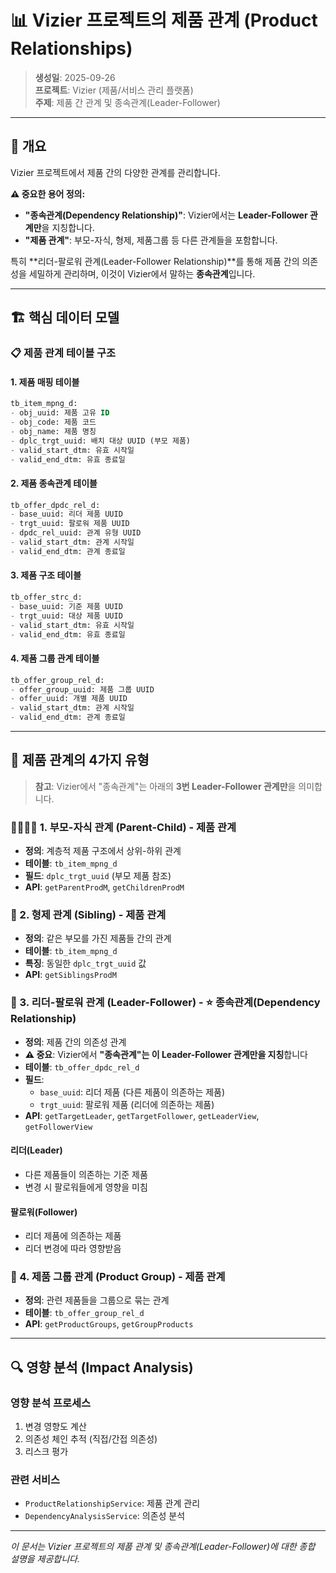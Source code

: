 # 📊 Vizier 프로젝트의 제품 관계 (Product Relationships)

> **생성일**: 2025-09-26  
> **프로젝트**: Vizier (제품/서비스 관리 플랫폼)  
> **주제**: 제품 간 관계 및 종속관계(Leader-Follower)

---

## 🎯 개요

Vizier 프로젝트에서 제품 간의 다양한 관계를 관리합니다.

**⚠️ 중요한 용어 정의:**
- **"종속관계(Dependency Relationship)"**: Vizier에서는 **Leader-Follower 관계만**을 지칭합니다.
- **"제품 관계"**: 부모-자식, 형제, 제품그룹 등 다른 관계들을 포함합니다.

특히 **리더-팔로워 관계(Leader-Follower Relationship)**를 통해 제품 간의 의존성을 세밀하게 관리하며, 이것이 Vizier에서 말하는 **종속관계**입니다.

---

## 🏗️ 핵심 데이터 모델

### 📋 제품 관계 테이블 구조

#### **1. 제품 매핑 테이블**
```sql
tb_item_mpng_d:
- obj_uuid: 제품 고유 ID
- obj_code: 제품 코드  
- obj_name: 제품 명칭
- dplc_trgt_uuid: 배치 대상 UUID (부모 제품)
- valid_start_dtm: 유효 시작일
- valid_end_dtm: 유효 종료일
```

#### **2. 제품 종속관계 테이블**
```sql
tb_offer_dpdc_rel_d:
- base_uuid: 리더 제품 UUID
- trgt_uuid: 팔로워 제품 UUID  
- dpdc_rel_uuid: 관계 유형 UUID
- valid_start_dtm: 관계 시작일
- valid_end_dtm: 관계 종료일
```

#### **3. 제품 구조 테이블**
```sql
tb_offer_strc_d:
- base_uuid: 기준 제품 UUID
- trgt_uuid: 대상 제품 UUID
- valid_start_dtm: 유효 시작일
- valid_end_dtm: 유효 종료일
```

#### **4. 제품 그룹 관계 테이블**
```sql
tb_offer_group_rel_d:
- offer_group_uuid: 제품 그룹 UUID
- offer_uuid: 개별 제품 UUID
- valid_start_dtm: 관계 시작일
- valid_end_dtm: 관계 종료일
```

---

## 🎯 제품 관계의 4가지 유형

> **참고**: Vizier에서 "종속관계"는 아래의 **3번 Leader-Follower 관계만**을 의미합니다.

### **👨‍👩‍👧‍👦 1. 부모-자식 관계 (Parent-Child)** - 제품 관계
- **정의**: 계층적 제품 구조에서 상위-하위 관계
- **테이블**: `tb_item_mpng_d`
- **필드**: `dplc_trgt_uuid` (부모 제품 참조)
- **API**: `getParentProdM`, `getChildrenProdM`

### **👥 2. 형제 관계 (Sibling)** - 제품 관계
- **정의**: 같은 부모를 가진 제품들 간의 관계
- **테이블**: `tb_item_mpng_d`
- **특징**: 동일한 `dplc_trgt_uuid` 값
- **API**: `getSiblingsProdM`

### **👑 3. 리더-팔로워 관계 (Leader-Follower)** - ⭐ **종속관계(Dependency Relationship)**
- **정의**: 제품 간의 의존성 관계
- **⚠️ 중요**: Vizier에서 **"종속관계"는 이 Leader-Follower 관계만을 지칭**합니다
- **테이블**: `tb_offer_dpdc_rel_d`
- **필드**: 
  - `base_uuid`: 리더 제품 (다른 제품이 의존하는 제품)
  - `trgt_uuid`: 팔로워 제품 (리더에 의존하는 제품)
- **API**: `getTargetLeader`, `getTargetFollower`, `getLeaderView`, `getFollowerView`

#### 리더(Leader)
- 다른 제품들이 의존하는 기준 제품
- 변경 시 팔로워들에게 영향을 미침

#### 팔로워(Follower)
- 리더 제품에 의존하는 제품
- 리더 변경에 따라 영향받음

### **🔗 4. 제품 그룹 관계 (Product Group)** - 제품 관계
- **정의**: 관련 제품들을 그룹으로 묶는 관계
- **테이블**: `tb_offer_group_rel_d`
- **API**: `getProductGroups`, `getGroupProducts`

---

## 🔍 영향 분석 (Impact Analysis)

### 영향 분석 프로세스
1. 변경 영향도 계산
2. 의존성 체인 추적 (직접/간접 의존성)
3. 리스크 평가

### 관련 서비스
- `ProductRelationshipService`: 제품 관계 관리
- `DependencyAnalysisService`: 의존성 분석

---

*이 문서는 Vizier 프로젝트의 제품 관계 및 종속관계(Leader-Follower)에 대한 종합 설명을 제공합니다.*
